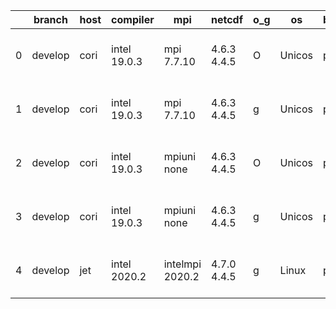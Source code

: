 |    | branch   | host   | compiler     | mpi             | netcdf      | o_g   | os     | build   |   u_pass |   u_fail |   s_pass |   s_fail |   e_pass |   e_fail |   nuopc_pass |   nuopc_fail | artifacts_hash                                                                                                                                        | modified                  |
|----|----------|--------|--------------|-----------------|-------------|-------|--------|---------|----------|----------|----------|----------|----------|----------|--------------|--------------|-------------------------------------------------------------------------------------------------------------------------------------------------------|---------------------------|
|  0 | develop  | cori   | intel 19.0.3 | mpi 7.7.10      | 4.6.3 4.4.5 | O     | Unicos | pass    |    13254 |       15 |       49 |        0 |       80 |        0 |           50 |            0 | [artifacts](https://github.com/esmf-org/esmf-test-artifacts/tree/7725973c303e43523010c96954f20e3cae827dbb/develop/cori/intel/19.0.3/O/mpi/7.7.10)     | 2022-03-22 07:38:51 -0700 |
|  1 | develop  | cori   | intel 19.0.3 | mpi 7.7.10      | 4.6.3 4.4.5 | g     | Unicos | pass    |    13254 |       15 |       49 |        0 |       80 |        0 |           50 |            0 | [artifacts](https://github.com/esmf-org/esmf-test-artifacts/tree/e70e1ea9a2925d8f79e59a75474d7d2cde64b2ec/develop/cori/intel/19.0.3/g/mpi/7.7.10)     | 2022-03-22 07:11:43 -0700 |
|  2 | develop  | cori   | intel 19.0.3 | mpiuni none     | 4.6.3 4.4.5 | O     | Unicos | pass    |    11727 |       15 |        8 |        0 |       43 |        0 |            0 |           50 | [artifacts](https://github.com/esmf-org/esmf-test-artifacts/tree/1f41bde7feb8fa0ca4023ce97eb5102bf4a5cb18/develop/cori/intel/19.0.3/O/mpiuni/none)    | 2022-03-22 07:11:58 -0700 |
|  3 | develop  | cori   | intel 19.0.3 | mpiuni none     | 4.6.3 4.4.5 | g     | Unicos | pass    |    11727 |       15 |        8 |        0 |       43 |        0 |            0 |           50 | [artifacts](https://github.com/esmf-org/esmf-test-artifacts/tree/0c898be402d9d23326f1e4f996cb0849b4902f25/develop/cori/intel/19.0.3/g/mpiuni/none)    | 2022-03-22 06:43:26 -0700 |
|  4 | develop  | jet    | intel 2020.2 | intelmpi 2020.2 | 4.7.0 4.4.5 | g     | Linux  | pass    |    13269 |        0 |       49 |        0 |       80 |        0 |           50 |            0 | [artifacts](https://github.com/esmf-org/esmf-test-artifacts/tree/4fcf55d8448d58601c962ecc2a69e1a75c4c9ff1/develop/jet/intel/2020.2/g/intelmpi/2020.2) | 2022-03-22 04:57:25 +0000 |